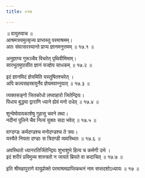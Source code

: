 ```yaml
---
title: ०१७

---
```

॥ वायुरुवाच ॥  
आश्रमत्रयमुत्सृज्य प्राप्तस्तु परमाश्रमम्।  
अतः संवत्सरस्यान्ते प्राप्य ज्ञानमनुत्तमम् ॥ १७.१ ॥  

अनुज्ञाप्य गुरूञ्चैव विचरेत् पृथिवीमिमाम्।  
सारभूतमुपासीत ज्ञानं यज्ज्ञेय साधकम् ॥ १७.२ ॥  

इदं ज्ञानमिदं ज्ञेयमिति यस्तुषितश्चरेत् ।  
अपि कल्पसहस्रायुर्नैव ज्ञेयमवाप्नुयात् ॥ १७.३ ॥  

त्यक्तसङ्गो जितकोधो लघ्वाहारो जितेन्द्रियः।  
पिधाय बुद्ध्या द्वाराणि ध्याने ह्येवं मनो दधेत् ॥ १७.४ ॥  

शून्येष्वेवावकाशेषु गुहासु चवने तथा।  
नदीनां पुलिने चैव नित्यं युक्तः सदा भवेत् ॥ १७.५ ॥  

वाग्दण्डः कर्मदण्डश्च मनोदण्डश्च ते त्रयः।  
यस्यैते नियता दण्डाः स त्रिदण्डी व्यवस्थितः ॥ १७.६ ॥  

अवस्थितो ध्यानरतिर्जितेन्द्रियः शुभाशुभे हित्य च कर्मणी उभे ।  
इदं शरीरं प्रविमुच्य शास्त्रतो न जायते म्रियते वा कदाचित् ॥ १७.७ ॥  

इति श्रीमहापुराणे वायुप्रोक्ते परमाश्रमप्राप्तिकथनं नाम सप्तदशोऽध्यायः ॥ १७ ॥